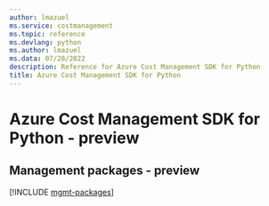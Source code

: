 ```yaml
---
author: lmazuel
ms.service: costmanagement
ms.topic: reference
ms.devlang: python
ms.author: lmazuel
ms.data: 07/28/2022
description: Reference for Azure Cost Management SDK for Python
title: Azure Cost Management SDK for Python
---
```

# Azure Cost Management SDK for Python - preview

## Management packages - preview
[!INCLUDE [mgmt-packages](cost-management-mgmt-index.md)]
